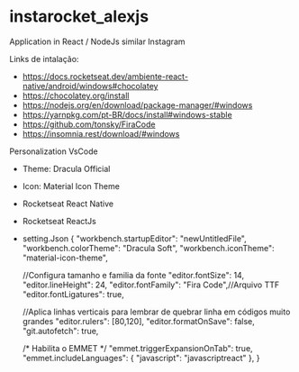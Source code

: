 # instarocket_alexjs
 Application in React / NodeJs similar Instagram

Links de intalação:
  * https://docs.rocketseat.dev/ambiente-react-native/android/windows#chocolatey
  * https://chocolatey.org/install
  * https://nodejs.org/en/download/package-manager/#windows
  * https://yarnpkg.com/pt-BR/docs/install#windows-stable
  * https://github.com/tonsky/FiraCode
  * https://insomnia.rest/download/#windows

Personalization VsCode
  * Theme: Dracula Official
  * Icon: Material Icon Theme
  * Rocketseat React Native
  * Rocketseat ReactJs
  * setting.Json
    {
      "workbench.startupEditor": "newUntitledFile",
      "workbench.colorTheme": "Dracula Soft",
      "workbench.iconTheme": "material-icon-theme",

      //Configura tamanho e familia da fonte
      "editor.fontSize": 14,
      "editor.lineHeight": 24,
      "editor.fontFamily": "Fira Code",//Arquivo TTF
      "editor.fontLigatures": true,

      //Aplica linhas verticais para lembrar de quebrar linha em códigos muito grandes
      "editor.rulers": [80,120],
      "editor.formatOnSave": false,
      "git.autofetch": true,
      
     /* Habilita o EMMET */
     "emmet.triggerExpansionOnTab": true,
     "emmet.includeLanguages": {
       "javascript": "javascriptreact"
      },
    }

